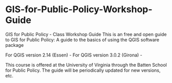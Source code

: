 # GIS-for-Public-Policy-Workshop-Guide


GIS for Public Policy - Class Workshop Guide
This is an free and open guide to GIS for Public Policy: A guide to the basics of using the QGIS software package 

For QGIS version 2.14 (Essen) -
For QGIS version 3.0.2 (Girona) - 


This course is offered at the University of Virginia through the Batten School for Public Policy. The guide will be periodically updated for new versions, etc. 
